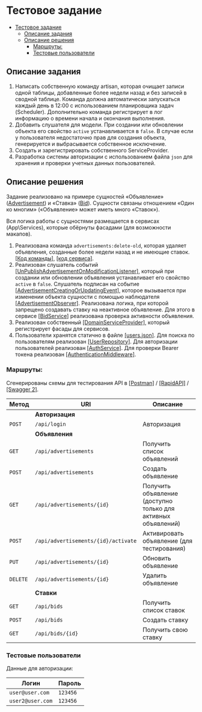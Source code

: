 # Тестовое задание

<!-- TOC -->
* [Тестовое задание](#тестовое-задание)
  * [Описание задания](#описание-задания)
  * [Описание решения](#описание-решения)
    * [Маршруты:](#маршруты)
    * [Тестовые пользователи](#тестовые-пользователи)
<!-- TOC -->

## Описание задания

1. Написать собственную команду artisan, которая очищает записи одной таблицы, добавленные более недели назад и без
   записей в сводной таблице. Команда должна автоматически запускаться каждый день в 12:00 с использованием планировщика
   задач (Scheduler). Дополнительно команда регистрирует в лог информацию о времени начала и окончания выполнения.
2. Добавить слушателя для модели. При создании или обновлении объекта его свойство `active` устанавливается в `false`. В
   случае если у пользователя недостаточно прав для создания объекта, генерируется и выбрасывается собственное
   исключение.
3. Создать и зарегистрировать собственного ServiceProvider.
4. Разработка системы авторизации с использованием файла `json` для хранения и проверки учетных данных пользователей.

## Описание решения

Задание реализовано на примере сущностей «Объявление» ([Advertisement](app/Models/Advertisement.php)) и
«Ставка» ([Bid](app/Models/Bid.php)). Сущности связаны отношением «Один ко многим» («Объявление» может иметь много
«Ставок»).

Вся логика работы с сущностями размещается в сервисах (App\Services), которые обёрнуты фасадами (для возможности
макапов).

1. Реализована команда `advertisements:delete-old`, которая удаляет объявления, созданные более недели назад и не
   имеющие ставок.
   [\[Код команды\]](app/Console/Commands/AdvertisementsDeleteOldCommand.php), [\[код сервиса\]](app/Services/AdvertisementCleanerService.php).
2. Реализован слушатель
   событий [\[UnPublishAdvertisementOnModificationListener\]](app/Listeners/UnPublishAdvertisementOnModificationListener.php),
   который при создании или обновлении объявления устанавливает его свойство `active` в `false`.
   Слушатель подписан на
   событие [\[AdvertisementCreatingOrUpdatingEvent\]](app/Events/AdvertisementCreatingOrUpdatingEvent.php), которое
   вызывается при изменении объекта сущности с помощью
   наблюдателя [\[AdvertisementObserver\]](app/Observers/AdvertisementObserver.php).
   Реализована логика, при которой запрещено создавать ставку на неактивное объявление. Для этого в
   сервисе [\[BidService\]](app/Services/BidService.php) реализована проверка активности объявления.
3. Реализован собственный [\[DomainServiceProvider\]](app/Providers/DomainServiceProvider.php), который регистрирует
   фасады для сервисов.
4. Пользователи хранятся статично в файле [\[users.json\]](users.json). Для поиска по пользователям
   реализован [\[UserRepository\]](app/Repositories/UserRepository.php).
   Для авторизации пользователей реализован [\[AuthService\]](app/Services/AuthService.php). Для проверки Bearer токена
   реализован [\[AuthenticationMiddleware\]](app/Http/Middleware/AuthenticationMiddleware.php).

### Маршруты:

Сгенерированы схемы для тестирования API в
[\[Postman\]](api.postman.json) / [\[RapidAPI\]](api.paw) / [\[Swagger 2\]](api.swagger2.json).

| Метод    | URI                                 | Описание                                                      |
|----------|-------------------------------------|---------------------------------------------------------------|
|          | **Авторизация**                     |                                                               |
| `POST`   | `/api/login`                        | Авторизация                                                   |
|          | **Объявления**                      |                                                               |
| `GET`    | `/api/advertisements`               | Получить список объявлений                                    |
| `POST`   | `/api/advertisements`               | Создать объявление                                            |
| `GET`    | `/api/advertisements/{id}`          | Получить объявление (доступно только для активных объявлений) |
| `POST`   | `/api/advertisements/{id}/activate` | Активировать объявление (для тестирования)                    |
| `PUT`    | `/api/advertisements/{id}`          | Обновить объявление                                           |
| `DELETE` | `/api/advertisements/{id}`          | Удалить объявление                                            |
|          | **Ставки**                          |                                                               |
| `GET`    | `/api/bids`                         | Получить список ставок                                        |
| `POST`   | `/api/bids`                         | Создать ставку                                                |
| `GET`    | `/api/bids/{id}`                    | Получить свою ставку                                          |

### Тестовые пользователи

Данные для авторизации:

| Логин            | Пароль   |
|------------------|----------|
| `user@user.com`  | `123456` |
| `user2@user.com` | `123456` |

